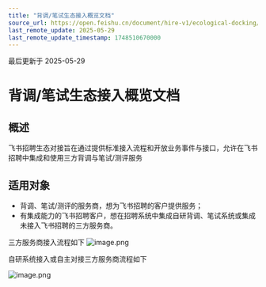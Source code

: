 ```yaml
---
title: "背调/笔试生态接入概览文档"
source_url: https://open.feishu.cn/document/hire-v1/ecological-docking/summary
last_remote_update: 2025-05-29
last_remote_update_timestamp: 1748510670000
---
```

最后更新于 2025-05-29

# 背调/笔试生态接入概览文档

## **概述**

飞书招聘生态对接旨在通过提供标准接入流程和开放业务事件与接口，允许在飞书招聘中集成和使用三方背调与笔试/测评服务

## **适用对象**

- 背调、笔试/测评的服务商，想为飞书招聘的客户提供服务；
- 有集成能力的飞书招聘客户，想在招聘系统中集成自研背调、笔试系统或集成未接入飞书招聘的三方服务商。

三方服务商接入流程如下
![image.png](https://sf3-cn.feishucdn.com/obj/open-platform-opendoc/7b326e225dfcd0f10a20a8a0949fc20d_v973ZS0rGz.png?height=843&lazyload=true&width=2143)

自研系统接入或自主对接三方服务商流程如下

![image.png](https://sf3-cn.feishucdn.com/obj/open-platform-opendoc/516864258c3a4a37768fbc1187ec1502_Jxpk1Pq3kF.png?lazyload=true&width=2143&height=843)
